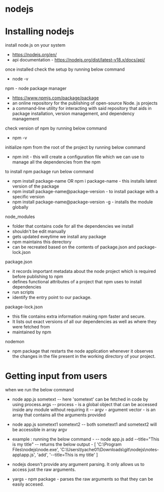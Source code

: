 # nodejs

# Installing nodejs

install node.js on your system
- https://nodejs.org/en/
- api documentation - https://nodejs.org/dist/latest-v18.x/docs/api/

once installed check the setup by running below command
 - node -v

npm - node package manager
- https://www.npmjs.com/package/package
- an online repository for the publishing of open-source Node. js projects
- a command-line utility for interacting with said repository that aids in package installation, version management, and dependency management

check version of npm by running below command
 - npm -v

initialize npm from the root of the project by running below command
 - npm init - this will create a configuration file which we can use to manage all the dependencies from the npm

to install npm package run below command
 - npm install package-name OR npm i package-name - this installs latest version of the package
 - npm install package-name@package-version - to install package with a specific version
 - npm install package-name@package-version -g - installs the module globally

node_modules 
- folder that contains code for all the dependencies we install
- shouldn't be edit manually
- gets updated eveytime we install any package
- npm maintains this derectory
- can be recreated based on the contents of package.json and package-lock.json

package.json 
- it records important metadata about the node project which is required before publishing to npm
- defines functional attributes of a project that npm uses to install dependencies
- run scripts
- identify the entry point to our package. 

package-lock.json 
- this file contains extra information making npm faster and secure. 
- It lists out exact versions of all our dependencies as well as where they were fetched from
- maintained by npm

nodemon
- npm package that restarts the node application whenever it observes the changes in the file present in the working directory of your project.

# Getting input from users
  when we run the below command 
  - node app.js sometext
  -- here 'sometext' can be fetched in code by using process.args
  -- process - is a global object that can be accessed inside any module without requiring it
  -- argv - argument vector - is an array that contains all the arguments provided

  - node app.js sometext1 sometext2
  -- both sometext1 and sometext2 will be accessible in array argv

  - example : running the below command -
    -- node app.js add --title="This is my title"
    -- returns the below output -
        [
        'C:\\Program Files\\nodejs\\node.exe',
        'C:\\Users\\tyache01\\Downloads\\git\\nodejs\\notes-app\\app.js',
        'add',
        '--title=This is my title'
        ]

  - nodejs doesn't provide any argument parsing. It only allows us to access just the raw arguments.

  - yargs - npm package - parses the raw arguments so that they can be easily accesed.

